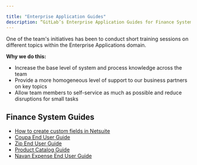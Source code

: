 ```yaml
---

title: "Enterprise Application Guides"
description: “GitLab’s Enterprise Application Guides for Finance Systems”
---
```


<link rel="stylesheet" type="text/css" href="/stylesheets/biztech.css" />







One of the team's initiatives has been to conduct short training sessions on different topics within the Enterprise Applications domain.

**Why we do this:**
- Increase the base level of system and process knowledge across the team
- Provide a more homogeneous level of support to our business partners on key topics
- Allow team members to self-service as much as possible and reduce disruptions for small tasks

## Finance System Guides

- [How to create custom fields in Netsuite](./ns-custom-field)
- [Coupa End User Guide](./coupa-guide)
- [Zip End User Guide](./zip-guide)
- [Product Catalog Guide](./product-catalog)
- [Navan Expense End User Guide](./navan-expense-guide)

